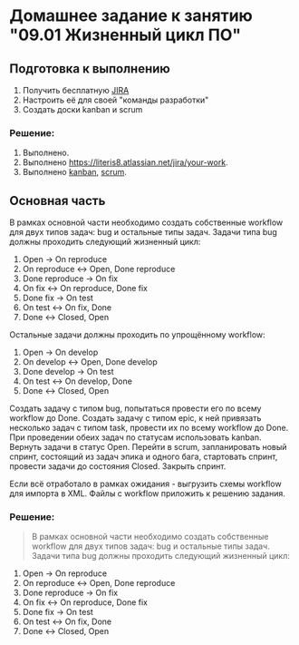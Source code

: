 # Домашнее задание к занятию "09.01 Жизненный цикл ПО"

## Подготовка к выполнению
1. Получить бесплатную [JIRA](https://www.atlassian.com/ru/software/jira/free)
2. Настроить её для своей "команды разработки"
3. Создать доски kanban и scrum

### Решение:
1. Выполнено.
2. Выполнено <https://literis8.atlassian.net/jira/your-work>.
3. Выполнено [kanban](https://literis8.atlassian.net/jira/software/projects/NK/boards/2),
[scrum](https://literis8.atlassian.net/jira/software/projects/NS/boards/3).

## Основная часть
В рамках основной части необходимо создать собственные workflow для двух типов задач: bug и остальные типы задач. Задачи
типа bug должны проходить следующий жизненный цикл:
1. Open -> On reproduce
2. On reproduce <-> Open, Done reproduce
3. Done reproduce -> On fix
4. On fix <-> On reproduce, Done fix
5. Done fix -> On test
6. On test <-> On fix, Done
7. Done <-> Closed, Open

Остальные задачи должны проходить по упрощённому workflow:
1. Open -> On develop
2. On develop <-> Open, Done develop
3. Done develop -> On test
4. On test <-> On develop, Done
5. Done <-> Closed, Open

Создать задачу с типом bug, попытаться провести его по всему workflow до Done. Создать задачу с типом epic, к ней 
привязать несколько задач с типом task, провести их по всему workflow до Done. При проведении обеих задач по статусам 
использовать kanban. Вернуть задачи в статус Open.
Перейти в scrum, запланировать новый спринт, состоящий из задач эпика и одного бага, стартовать спринт, провести задачи 
до состояния Closed. Закрыть спринт.

Если всё отработало в рамках ожидания - выгрузить схемы workflow для импорта в XML. Файлы с workflow приложить к решению
задания.

### Решение:
>В рамках основной части необходимо создать собственные workflow для двух типов задач: bug и остальные типы задач. Задачи
типа bug должны проходить следующий жизненный цикл:

1. Open -> On reproduce
2. On reproduce <-> Open, Done reproduce
3. Done reproduce -> On fix
4. On fix <-> On reproduce, Done fix
5. Done fix -> On test
6. On test <-> On fix, Done
7. Done <-> Closed, Open
